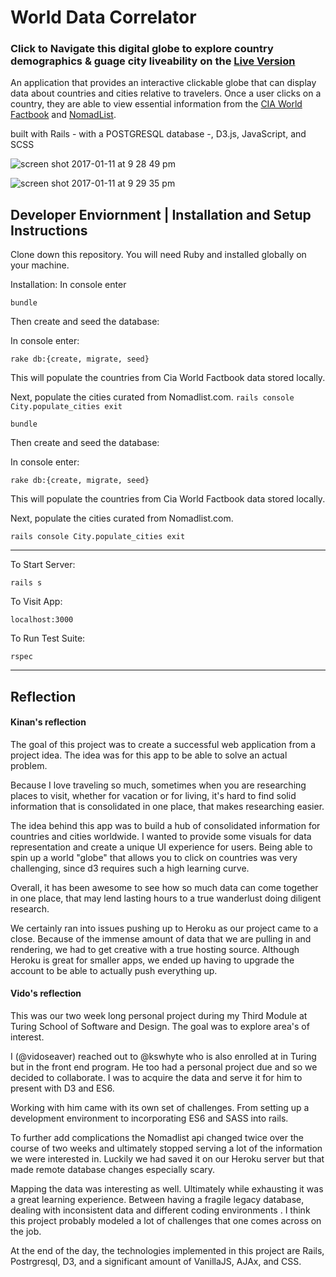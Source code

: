 # World Data Correlator

### Click to Navigate this digital globe to explore country demographics & guage city liveability on the [Live Version](http://corre1ator.herokuapp.com)

An application that provides an interactive clickable globe that can display data about countries and cities relative to travelers. Once a user clicks on a country, they are able to view essential information from the [CIA World Factbook](https://www.cia.gov/library/publications/the-world-factbook/) and [NomadList](https://nomadlist.com/).

built with Rails - with a POSTGRESQL database -, D3.js, JavaScript, and SCSS 

![screen shot 2017-01-11 at 9 28 49 pm](https://cloud.githubusercontent.com/assets/13802107/21877040/85a8349c-d845-11e6-9558-51618575f761.png)

![screen shot 2017-01-11 at 9 29 35 pm](https://cloud.githubusercontent.com/assets/13802107/21877041/88badb30-d845-11e6-97ed-b3bc6b50ea74.png)

## Developer Enviornment | Installation and Setup Instructions

Clone down this repository. You will need Ruby and installed globally on your machine.  

Installation:
  In console enter

  `bundle`

Then create and seed the database:

  In console enter:

  `rake db:{create, migrate, seed}`

  This will populate the countries from Cia World Factbook data stored locally.

  Next, populate the cities curated from Nomadlist.com.
    `rails console
    City.populate_cities
    exit`

  `bundle`

Then create and seed the database:

  In console enter:

  `rake db:{create, migrate, seed}`

  This will populate the countries from Cia World Factbook data stored locally.

  Next, populate the cities curated from Nomadlist.com.

  ` rails console
    City.populate_cities
    exit `
    
---

To Start Server:

`rails s`  

To Visit App:

`localhost:3000`  

To Run Test Suite:  

`rspec`

---

## Reflection

#### Kinan's reflection

The goal of this project was to create a successful web application from a project idea. The idea was for this app to be able to solve an actual problem. 

Because I love traveling so much, sometimes when you are researching places to visit, whether for vacation or for living, it's hard to find solid information that is consolidated in one place, that makes researching easier. 

The idea behind this app was to build a hub of consolidated information for countries and cities worldwide. I wanted to provide some visuals for data representation and create a unique UI experience for users. Being able to spin up a world "globe" that allows you to click on countries was very challenging, since d3 requires such a high learning curve. 

Overall, it has been awesome to see how so much data can come together in one place, that may lend lasting hours to a true wanderlust doing diligent research. 

We certainly ran into issues pushing up to Heroku as our project came to a close. Because of the immense amount of data that we are pulling in and rendering, we had to get creative with a true hosting source. Although Heroku is great for smaller apps, we ended up having to upgrade the account to be able to actually push everything up.

#### Vido's reflection
  This was our two week long personal project during my Third Module at Turing School of Software and Design.  The goal was to explore area's of interest.  

  I (@vidoseaver) reached out to @kswhyte who is also enrolled at in Turing but in the front end program. He too had a personal project due and so we decided to collaborate. I was to acquire the data and serve it for him to present with D3 and ES6.

  Working with him came with its own set of challenges. From setting up a development environment to incorporating ES6 and SASS into rails.

  To further add complications the Nomadlist api changed twice over the course of two weeks and ultimately stopped serving a lot of the information we were interested in.  Luckily we had saved it on our Heroku server but that made remote database changes especially scary.

  Mapping the data was interesting as well. Ultimately while exhausting it was a great learning experience. Between having a fragile legacy database, dealing with inconsistent data and different coding environments . I think this project probably modeled a lot of challenges that one comes across on the job.

At the end of the day, the technologies implemented in this project are Rails, Postrgresql, D3, and a significant amount of VanillaJS, AJAx, and CSS.
